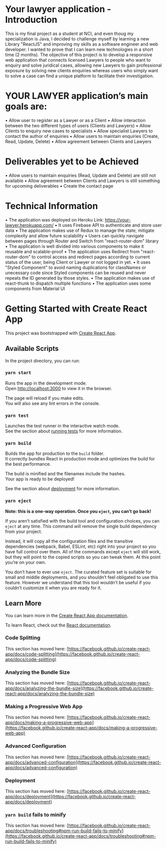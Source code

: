 # Your lawyer application - Introduction
This is my final project as a student at NCI, and even thoug my specialization is Java, I decided to challenge myself by learning a new Library "ReactJS" and improving my skills as a software engineer and web developer. I wanted to prove that I can learn new technologies in a short time (2 months). The objective of this project is to develop a responsive web application that connects licensed Lawyers to people who want to enquiry and solve juridical cases, allowing new Lawyers to gain professional exposure by solving new clients enquiries whereas users who simply want to solve a case can find a unique platform to facilitate their investigation. 

# YOUR LAWYER application’s main goals are:
•	Allow user to register as a Lawyer or as a Client
•	Allow interaction between the two different types of users (Clients and Lawyers)
•	Allow Clients to enquiry  new cases to specialists
•	Allow specialist Lawyers to contact the author of enquiries
•	Allow users to maintain enquiries (Create, Read, Update, Delete)
•	Allow agreement between Clients and Lawyers

# Deliverables yet to be Achieved
• Allow users to maintain enquiries (Read, Update and Delete) are still not available
• Allow agreement between Clients and Lawyers is still something for upcoming deliverables
• Create the contact page


# Technical Information
• The application was deployed on Heroku
Link: https://your-lawyer.herokuapp.com/
• It uses Firebase API to authenticate and store user data
• The application makes use of Redux to manage the state, mitigate complexity and allow future scalability
• Users can quickly navigate between pages through Router and Switch from "react-router-dom" library
• The application is well divided into various components to make it reusable and scalable-proof
• The application uses Redirect from "react-router-dom" to control access and redirect pages according to current status of the user, being Client or Lawyer or not logged in yet.
• It uses "Styled Component" to avoid naming duplications for classNames or unecessary code since Styled components can be reused and never repeats the ID generated by those styles.
• The application makes use of react-thunk to dispatch multiple functions
• The application uses some components from Material UI


# Getting Started with Create React App

This project was bootstrapped with [Create React App](https://github.com/facebook/create-react-app).

## Available Scripts

In the project directory, you can run:

### `yarn start`

Runs the app in the development mode.\
Open [http://localhost:3000](http://localhost:3000) to view it in the browser.

The page will reload if you make edits.\
You will also see any lint errors in the console.

### `yarn test`

Launches the test runner in the interactive watch mode.\
See the section about [running tests](https://facebook.github.io/create-react-app/docs/running-tests) for more information.

### `yarn build`

Builds the app for production to the `build` folder.\
It correctly bundles React in production mode and optimizes the build for the best performance.

The build is minified and the filenames include the hashes.\
Your app is ready to be deployed!

See the section about [deployment](https://facebook.github.io/create-react-app/docs/deployment) for more information.

### `yarn eject`

**Note: this is a one-way operation. Once you `eject`, you can’t go back!**

If you aren’t satisfied with the build tool and configuration choices, you can `eject` at any time. This command will remove the single build dependency from your project.

Instead, it will copy all the configuration files and the transitive dependencies (webpack, Babel, ESLint, etc) right into your project so you have full control over them. All of the commands except `eject` will still work, but they will point to the copied scripts so you can tweak them. At this point you’re on your own.

You don’t have to ever use `eject`. The curated feature set is suitable for small and middle deployments, and you shouldn’t feel obligated to use this feature. However we understand that this tool wouldn’t be useful if you couldn’t customize it when you are ready for it.

## Learn More

You can learn more in the [Create React App documentation](https://facebook.github.io/create-react-app/docs/getting-started).

To learn React, check out the [React documentation](https://reactjs.org/).

### Code Splitting

This section has moved here: [https://facebook.github.io/create-react-app/docs/code-splitting](https://facebook.github.io/create-react-app/docs/code-splitting)

### Analyzing the Bundle Size

This section has moved here: [https://facebook.github.io/create-react-app/docs/analyzing-the-bundle-size](https://facebook.github.io/create-react-app/docs/analyzing-the-bundle-size)

### Making a Progressive Web App

This section has moved here: [https://facebook.github.io/create-react-app/docs/making-a-progressive-web-app](https://facebook.github.io/create-react-app/docs/making-a-progressive-web-app)

### Advanced Configuration

This section has moved here: [https://facebook.github.io/create-react-app/docs/advanced-configuration](https://facebook.github.io/create-react-app/docs/advanced-configuration)

### Deployment

This section has moved here: [https://facebook.github.io/create-react-app/docs/deployment](https://facebook.github.io/create-react-app/docs/deployment)

### `yarn build` fails to minify

This section has moved here: [https://facebook.github.io/create-react-app/docs/troubleshooting#npm-run-build-fails-to-minify](https://facebook.github.io/create-react-app/docs/troubleshooting#npm-run-build-fails-to-minify)
